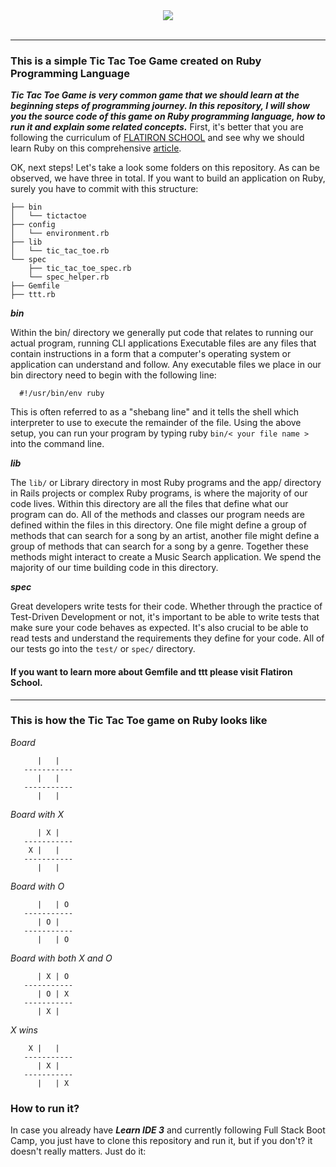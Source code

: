 <div align="center">
<img src="https://www.nascenia.com/wp-content/uploads/2014/05/Ruby-on-Rails-slider1-500x233.gif"><br><br>
</div>

-----------------

### This is a simple Tic Tac Toe Game created on Ruby Programming Language
***Tic Tac Toe Game is very common game that we should learn at the beginning steps of programming journey. In this repository, I will show you the source code of this game on Ruby programming language, how to run it and explain some related concepts.***
First, it's better that you are following the curriculum of [FLATIRON SCHOOL](https://flatironschool.com/) and see why we should learn Ruby on this comprehensive [article](https://medium.com/learn-love-code/why-teach-ruby-bac8416c77ba).

OK, next steps! Let's take a look some folders on this repository.
As can be observed, we have three in total. If you want to build an application on Ruby, surely you have to commit with this structure:
```code
├── bin
│   └── tictactoe
├── config
│   └── environment.rb
├── lib
│   └── tic_tac_toe.rb
└── spec
    ├── tic_tac_toe_spec.rb
    └── spec_helper.rb
├── Gemfile    
├── ttt.rb 
```
***bin***

Within the bin/ directory we generally put code that relates to running our actual program, running CLI applications
Executable files are any files that contain instructions in a form that a computer's operating system or application can understand and follow. Any executable files we place in our bin directory need to begin with the following line:
```
  #!/usr/bin/env ruby
```
This is often referred to as a "shebang line" and it tells the shell which interpreter to use to execute the remainder of the file.
Using the above setup, you can run your program by typing ruby ```bin/< your file name >``` into the command line.

***lib***

The ```lib/``` or Library directory in most Ruby programs and the app/ directory in Rails projects or complex Ruby programs, is where the majority of our code lives. Within this directory are all the files that define what our program can do. All of the methods and classes our program needs are defined within the files in this directory. One file might define a group of methods that can search for a song by an artist, another file might define a group of methods that can search for a song by a genre. Together these methods might interact to create a Music Search application. We spend the majority of our time building code in this directory.

***spec***

Great developers write tests for their code. Whether through the practice of Test-Driven Development or not, it's important to be able to write tests that make sure your code behaves as expected. It's also crucial to be able to read tests and understand the requirements they define for your code. All of our tests go into the ```test/``` or ```spec/``` directory.

#### If you want to learn more about Gemfile and ttt please visit Flatiron School.
------------------
### This is how the Tic Tac Toe game on Ruby looks like
<i>Board</i>
```
      |   |   
   -----------
      |   |   
   -----------
      |   |   
```
<i>Board with X</i>
```
      | X |   
   -----------
    X |   |   
   -----------
      |   |   
```
<i>Board with O</i>
```
      |   | O  
   -----------
      | O |   
   -----------
      |   | O  
```
<i>Board with both X and O</i>
```
      | X | O  
   -----------
      | O | X   
   -----------
      | X |   
```
<i>X wins</i>
```
    X |   |   
   -----------
      | X |   
   -----------
      |   | X 
```
### How to run it?
In case you already have ***Learn IDE 3*** and currently following Full Stack Boot Camp, you just have to clone this repository and run it, but if you don't? it doesn't really matters. Just do it:


